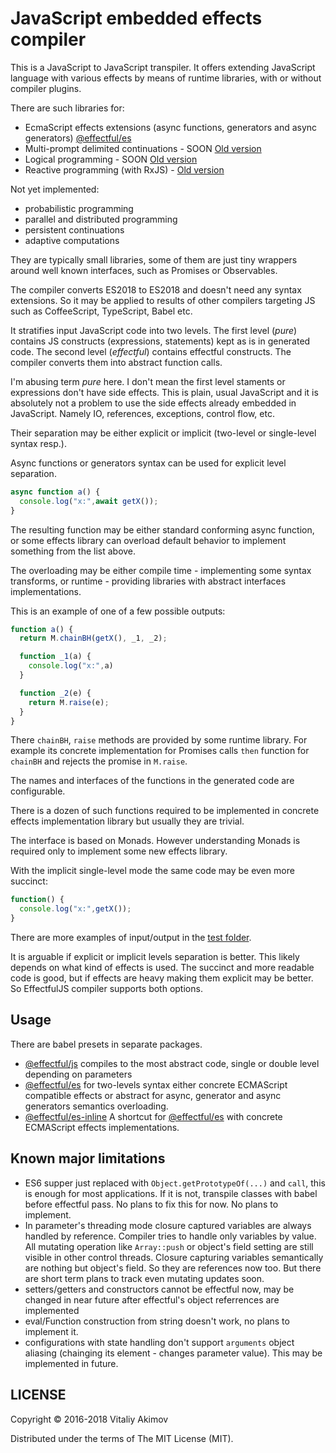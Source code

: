 # JavaScript embedded effects compiler

This is  a JavaScript to JavaScript transpiler. It offers extending JavaScript
language with various effects by means of runtime libraries, with or without
compiler plugins.

There are such libraries for:

 * EcmaScript effects extensions (async functions, generators and async generators)
   [@effectful/es](https://github.com/awto/effectfuljs/tree/master/packages/es)
 * Multi-prompt delimited continuations - SOON [Old version](https://github.com/awto/mfjs-cc)
 * Logical programming - SOON [Old version](https://github.com/awto/mfjs-logic)
 * Reactive programming (with RxJS) - [Old version](https://github.com/awto/mfjs-rx)

Not yet implemented:
 * probabilistic programming
 * parallel and distributed programming
 * persistent continuations
 * adaptive computations

They are typically small libraries, some of them are just tiny wrappers
around well known interfaces, such as Promises or Observables.

The compiler converts ES2018 to ES2018 and doesn't need any syntax extensions. 
So it may be applied to results of other compilers targeting JS such as 
CoffeeScript, TypeScript, Babel etc.

It stratifies input JavaScript code into two levels. The first level (*pure*)
contains JS constructs (expressions, statements) kept as is in generated code.
The second level (*effectful*) contains effectful constructs. The compiler
converts them into abstract function calls.

I'm abusing term *pure* here. I don't mean the first level staments or expressions
don't have side effects. This is plain, usual  JavaScript and it is absolutely
not a problem to use the side effects already embedded in JavaScript.
Namely IO, references, exceptions, control flow, etc. 

Their separation may be either explicit or implicit (two-level or
single-level syntax resp.). 

Async functions or generators syntax can be used for explicit level separation.

```javascript
async function a() {
  console.log("x:",await getX());
}
```

The resulting function may be either standard conforming async function,
or some effects library can overload default behavior to implement something
from the list above. 

The overloading may be either compile time - implementing some syntax transforms,
or runtime - providing libraries with abstract interfaces implementations.

This is an example of one of a few possible outputs:

```javascript
function a() {
  return M.chainBH(getX(), _1, _2);

  function _1(a) {
    console.log("x:",a)
  }

  function _2(e) {
    return M.raise(e);
  }
}
```

There `chainBH`, `raise` methods are provided by some runtime library.
For example its concrete implementation for Promises calls `then` function
for `chainBH` and rejects the promise in `M.raise`.

The names and interfaces of the functions in the generated code
are configurable.

There is a dozen of such functions required to be implemented in concrete
effects implementation library but usually they are trivial.

The interface is based on Monads. However understanding Monads is required
only to implement some new effects library.

With the implicit single-level mode the same code may be even more succinct:

```javascript
function() {
  console.log("x:",getX());
}
```

There are more examples of input/output in the
[test folder](https://github.com/awto/effectfuljs/tree/master/packages/js/test/samples).

It is arguable if explicit or implicit levels separation is better. This likely
depends on what kind of effects is used. The succinct and more readable code is good,
but if effects are heavy making them explicit may be better. So EffectfulJS
compiler supports both options.

## Usage

There are babel presets in separate packages.

* [@effectful/js](https://github.com/awto/effectfuljs/tree/master/packages/js)
  compiles to the most abstract code, single or double level depending on
  parameters
* [@effectful/es](https://github.com/awto/effectfuljs/tree/master/packages/es)
  for two-levels syntax either concrete ECMAScript compatible effects or abstract for
  async, generator and async generators semantics overloading.
* [@effectful/es-inline](https://github.com/awto/effectfuljs/tree/master/packages/es)
  A shortcut for [@effectful/es](https://github.com/awto/effectfuljs/tree/master/packages/es)
  with concrete ECMAScript effects implementations.

## Known major limitations
 * ES6 supper just replaced with `Object.getPrototypeOf(...)` and `call`, 
   this is enough for most applications. If it is not, transpile classes with babel 
   before effectful pass. No plans to fix this for now. No plans to implement.
 * In parameter's threading mode closure captured variables are always handled by reference. 
   Compiler tries to handle only
   variables by value. All mutating operation like `Array::push` or object's 
   field setting are still visible in other control threads. Closure capturing variables
   semantically are nothing but object's field. So they are references now too.
   But there are short term plans to track even mutating updates soon.
 * setters/getters and constructors cannot be effectful now, may be changed in near future
   after effectful's object referrences are implemented
 * eval/Function construction from string doesn't work, no plans to implement it.
 * configurations with state handling don't support `arguments` object aliasing 
   (chainging its element - changes parameter value).
   This may be implemented in future.

## LICENSE

Copyright © 2016-2018 Vitaliy Akimov

Distributed under the terms of The MIT License (MIT).

